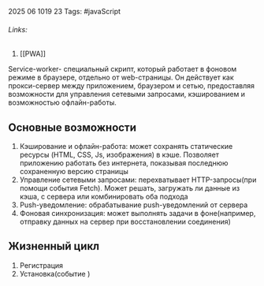 2025 06 1019 23
Tags: #javaScript 
###### Links: 
1) [[PWA]]

Service-worker- специальный скрипт, который работает в фоновом режиме в браузере, отдельно от web-страницы. Он действует как прокси-сервер между приложением, браузером и сетью, предоставляя возможности для управления сетевыми запросами, кэшированием и возможностью офлайн-работы. 
## Основные возможности
1) Кэширование и офлайн-работа: может сохранять статические ресурcы (HTML, CSS, Js, изображения) в кэше. Позволяет приложению работать без интернета, показывая последнюю сохраненную версию страницы
2) Управление сетевыми запросами: перехватывает HTTP-запросы(при помощи события Fetch). Может решать, загружать ли данные из кэша, с сервера или комбинировать оба подхода
3) Push-уведомление: обрабатывание push-уведомлений от сервера
4) Фоновая синхронизация: может выполнять задачи в фоне(например, отправку данных на сервер при восстановлении соединения)
## Жизненный цикл
1) Регистрация
2) Установка(событие )